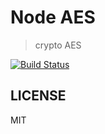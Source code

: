 # Node AES

> crypto AES

[![Build Status](https://www.travis-ci.org/xg4/node-aes.svg?branch=master)](https://www.travis-ci.org/xg4/node-aes)

## LICENSE

MIT

